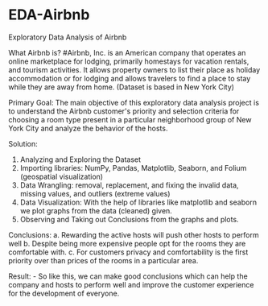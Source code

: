 # EDA-Airbnb

Exploratory Data Analysis of Airbnb

What Airbnb is?
#Airbnb, Inc. is an American company that operates an online marketplace for lodging, primarily homestays for vacation rentals, and tourism activities.  It allows property owners to list their place as holiday accommodation or for lodging and allows travelers to find a place to stay while they are away from home.
(Dataset is based in New York City)

Primary Goal: The main objective of this exploratory data analysis project is to understand the Airbnb customer's priority and selection criteria for choosing a room type present in a particular neighborhood group of New York City and analyze the behavior of the hosts.

Solution: 
1. Analyzing and Exploring the Dataset
2. Importing libraries: NumPy, Pandas, Matplotlib, Seaborn, and Folium (geospatial visualization)
3. Data Wrangling: removal, replacement, and fixing the invalid data, missing values, and outliers (extreme values)
4. Data Visualization: With the help of libraries like matplotlib and seaborn we plot graphs from the data (cleaned) given.
5. Observing and Taking out Conclusions from the graphs and plots.

Conclusions:
a. Rewarding the active hosts will push other hosts to perform well
b. Despite being more expensive people opt for the rooms they are comfortable with.
c. For customers privacy and comfortability is the first priority over than prices of the rooms in a particular area.
 

Result: - So like this, we can make good conclusions which can help the company and hosts to perform well and improve the customer experience for the development of everyone.
